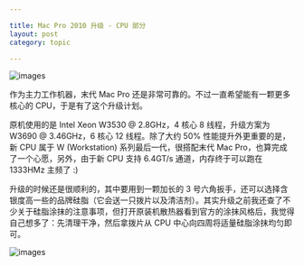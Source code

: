 ```yaml
---

title: Mac Pro 2010 升级 - CPU 部分
layout: post
category: topic

---
```


![images](http://lkmake.com/resource/imgs/mavericks-mac-pro.jpg "Mavericks + Mac Pro")

作为主力工作机器，末代 Mac Pro 还是非常可靠的。不过一直希望能有一颗更多核心的 CPU，于是有了这个升级计划。

原机使用的是 Intel Xeon W3530 @ 2.8GHz，4 核心 8 线程，升级方案为 W3690 @ 3.46GHz，6 核心 12 线程。除了大约 50% 性能提升外更重要的是，新 CPU 属于 W (Workstation) 系列最后一代，很搭配末代 Mac Pro，也算完成了一个心愿，另外，由于新 CPU 支持 6.4GT/s 通道，内存终于可以跑在 1333HMz 主频了 :)

升级的时候还是很顺利的，其中要用到一颗加长的 3 号六角扳手，还可以选择含银度高一些的品牌硅脂（它会送一只拨片以及清洁剂）。其实升级之前我还查了不少关于硅脂涂抹的注意事项，但打开原装机散热器看到官方的涂抹风格后，我觉得自己想多了：先清理干净，然后拿拨片从 CPU 中心向四周将适量硅脂涂抹均匀即可。

![images](http://lkmake.com/resource/imgs/upgrading-mac-pro-1.jpg "Upgrading Mac Pro")  

